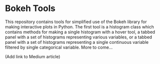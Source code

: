 # Bokeh Tools

This repository contains tools for simplified use of the Bokeh library for making interactive plots in Python. The first tool is a histogram class which contains methods for making a single histogram with a hover tool, a tabbed panel with a set of histograms representing various variables, or a tabbed panel with a set of histograms representing a single continuous variable filtered by single categorical variable. More to come... 

(Add link to Medium article)

